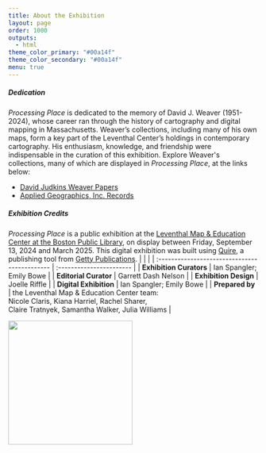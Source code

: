 ```yaml
---
title: About the Exhibition
layout: page
order: 1000
outputs:
  - html
theme_color_primary: "#00a14f"
theme_color_secondary: "#00a14f"
menu: true
---
```


<div class="dedication">
  <h5>Dedication</h5>
  <i>Processing Place</i> is dedicated to the memory of David J. Weaver (1951-2024), whose career ran through the history of cartography and digital mapping in Massachusetts. Weaver’s collections, including many of his own maps, form a key part of the Leventhal Center’s holdings in contemporary cartography. His enthusiasm, knowledge, and friendship were indispensable in the curation of this exhibition. Explore Weaver's collections, many of which are displayed in <i>Processing Place</i>, at the links below:
  <ul>
    <li><a href="https://archives.bpl.org/repositories/2/resources/153" target="blank">David Judkins Weaver Papers</a></li>
    <li><a href="https://archives.bpl.org/repositories/2/resources/152" target="blank">Applied Geographics, Inc. Records</a></li>
  </ul>
</div>

##### Exhibition Credits

*Processing Place* is a public exhibition at the [Leventhal Map & Education Center at the Boston Public Library](https://www.leventhalmap.org/), on display between Friday, September 13, 2024 and March 2025. This digital exhibition was built using [Quire](https://quire.getty.edu/), a publishing tool from [Getty Publications](https://www.getty.edu/publications/).
|                                               |                          |
| :-------------------------------------------- | :----------------------- |
| **Exhibition Curators**                       | Ian Spangler; Emily Bowe |
| **Editorial Curator**                         | Garrett Dash Nelson      |
| **Exhibition Design**                         | Joelle Riffle            |
| **Digital Exhibition**                        | Ian Spangler; Emily Bowe |
| **Prepared by**                               | the Leventhal Map & Education Center team:<br> Nicole Claris, Kiana Harriel, Rachel Sharer,<br>Claire Tratnyek, Samantha Walker, Julia Williams |

<img src="/_assets/images/LMEC-logo.webp" width="250px"/> 
